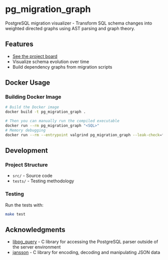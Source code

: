 # pg_migration_graph
PostgreSQL migration visualizer - Transform SQL schema changes into weighted directed graphs using AST parsing and graph theory.

## Features

- [See the project board](https://github.com/users/danmxli/projects/11)
- Visualize schema evolution over time
- Build dependency graphs from migration scripts

## Docker Usage

### Building Docker Image

```bash
# Build the Docker image
docker build -t pg_migration_graph .

# Then you can manually run the compiled executable
docker run --rm pg_migration_graph "<SQL>"
# Memory debugging
docker run --rm --entrypoint valgrind pg_migration_graph --leak-check=full /app/pg_migration_graph.out "<SQL>"
```

## Development

### Project Structure

- `src/` - Source code
- `tests/` - Testing methodology

### Testing

Run the tests with:

```bash
make test
```

## Acknowledgments

- [libpg_query](https://github.com/pganalyze/libpg_query) - C library for accessing the PostgreSQL parser outside of the server environment
- [jansson](https://github.com/akheron/jansson) - C library for encoding, decoding and manipulating JSON data
